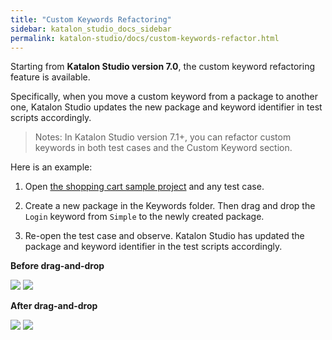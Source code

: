 ```yaml
---
title: "Custom Keywords Refactoring" 
sidebar: katalon_studio_docs_sidebar
permalink: katalon-studio/docs/custom-keywords-refactor.html 
---
```

Starting from **Katalon Studio version 7.0**, the custom keyword refactoring feature is available.

Specifically, when you move a custom keyword from a package to another one, Katalon Studio updates the new package and keyword identifier in test scripts accordingly.

> Notes: In Katalon Studio version 7.1+, you can refactor custom keywords in both test cases and the Custom Keyword section. 

Here is an example:

1. Open [the shopping cart sample project](https://docs.katalon.com/katalon-studio/docs/shopping-cart-prj.html) and any test case.

2. Create a new package in the Keywords folder. Then drag and drop the `Login` keyword from `Simple` to the newly created package.

3. Re-open the test case and observe. Katalon Studio has updated the package and keyword identifier in the test scripts accordingly.

**Before drag-and-drop**

<img src="https://github.com/katalon-studio/docs-images/raw/master/katalon-studio/docs/custom-keyword-refactor/package-bf.png" width="" height="">

<img src="https://github.com/katalon-studio/docs-images/raw/master/katalon-studio/docs/custom-keyword-refactor/identifier-bf.png" width="" height="">

**After drag-and-drop**

<img src="https://github.com/katalon-studio/docs-images/raw/master/katalon-studio/docs/custom-keyword-refactor/package-aft.png" width="" height="">

<img src="https://github.com/katalon-studio/docs-images/raw/master/katalon-studio/docs/custom-keyword-refactor/identifier-aft.png" width="" height="">

